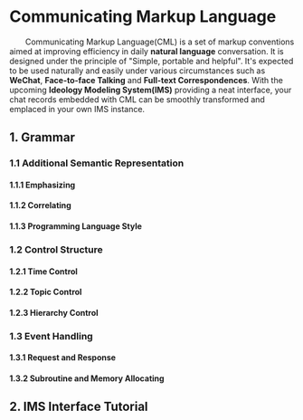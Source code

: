 
# Communicating Markup Language

&emsp;&emsp;Communicating Markup Language(CML) is a set of markup conventions aimed at improving efficiency in daily **natural language** conversation. It is designed under the principle of "Simple, portable and helpful". It's expected to be used naturally and easily under various circumstances such as **WeChat**, **Face-to-face Talking** and **Full-text Correspondences**. With the upcoming **Ideology Modeling System(IMS)** providing a neat interface, your chat records embedded with CML can be smoothly transformed and emplaced in your own IMS instance.

## 1. Grammar

### 1.1 Additional Semantic Representation

#### 1.1.1 Emphasizing

#### 1.1.2 Correlating

#### 1.1.3 Programming Language Style

### 1.2 Control Structure

#### 1.2.1 Time Control

#### 1.2.2 Topic Control

#### 1.2.3 Hierarchy Control

### 1.3 Event Handling

#### 1.3.1 Request and Response

#### 1.3.2 Subroutine and Memory Allocating

## 2. IMS Interface Tutorial
